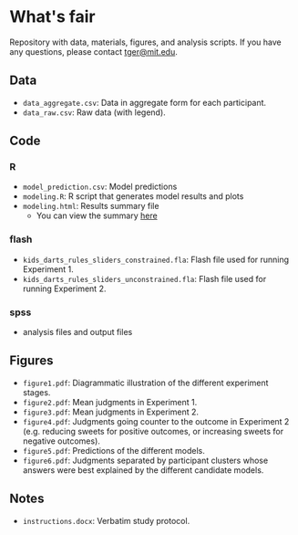 # What's fair
Repository with data, materials, figures, and analysis scripts. If you have any questions, please contact [tger@mit.edu](tger@mit.edu). 

## Data 

- `data_aggregate.csv`: Data in aggregate form for each participant. 
- `data_raw.csv`: Raw data (with legend). 

## Code 

### R 

- `model_prediction.csv`: Model predictions 
- `modeling.R`: R script that generates model results and plots
- `modeling.html`: Results summary file
   + You can view the summary [here](https://rawgit.com/tobiasgerstenberg/whats_fair/master/code/r/modeling.html)

### flash 

- `kids_darts_rules_sliders_constrained.fla`: Flash file used for running Experiment 1. 
- `kids_darts_rules_sliders_unconstrained.fla`: Flash file used for running Experiment 2. 

### spss 

- analysis files and output files 

## Figures 

- `figure1.pdf`: Diagrammatic illustration of the different experiment stages.
- `figure2.pdf`: Mean judgments in Experiment 1. 
- `figure3.pdf`: Mean judgments in Experiment 2. 
- `figure4.pdf`: Judgments going counter to the outcome in Experiment 2 (e.g. reducing sweets for positive outcomes, or increasing sweets for negative outcomes). 
- `figure5.pdf`: Predictions of the different models. 
- `figure6.pdf`: Judgments separated by participant clusters whose answers were best explained by the different candidate models. 

## Notes 

- `instructions.docx`: Verbatim study protocol.

